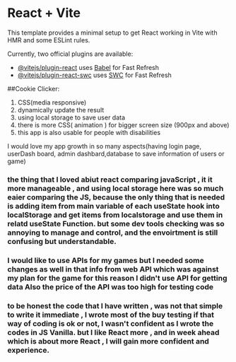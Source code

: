 # React + Vite

This template provides a minimal setup to get React working in Vite with HMR and some ESLint rules.

Currently, two official plugins are available:

- [@vitejs/plugin-react](https://github.com/vitejs/vite-plugin-react/blob/main/packages/plugin-react/README.md) uses [Babel](https://babeljs.io/) for Fast Refresh
- [@vitejs/plugin-react-swc](https://github.com/vitejs/vite-plugin-react-swc) uses [SWC](https://swc.rs/) for Fast Refresh

##Cookie Clicker:

1. CSS(media responsive)
2. dynamically update the result
3. using local storage to save user data
4. there is more CSS( animation ) for bigger screen size (900px and above)
5. this app is also usable for people with disabilities

I would love my app growth in so many aspects(having login page, userDash board, admin dashbard,database to save information of users or game)

### the thing that I loved abiut react comparing javaScript , it it more manageable , and using local storage here was so much eaier comparing the JS, because the only thing that is needed is adding item from main variable of each useState hook into localStorage and get items from localstorage and use them in relatd useState Function. but some dev tools checking was so annoying to manage and control, and the envoirtment is still confusing but understandable.

### I would like to use APIs for my games but I needed some changes as well in that info from web API which was against my plan for the game for this reason I didn't use API for getting data Also the price of the API was too high for testing code

### to be honest the code that I have written , was not that simple to write it immediate , I wrote most of the buy testing if that way of coding is ok or not, I wasn't confident as I wrote the codes in JS Vanilla. but I like React more , and in week ahead which is about more React , I will gain more confident and experience.
